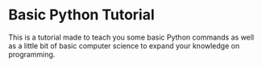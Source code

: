 # Basic Python Tutorial
 This is a tutorial made to teach you some basic Python commands as well as a little bit of basic computer science to expand your knowledge on programming.

